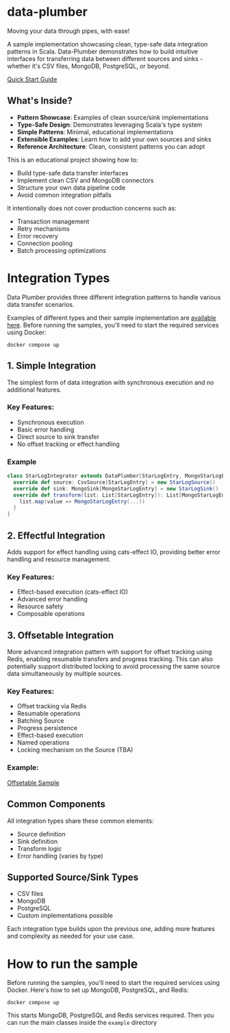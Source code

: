 # data-plumber
Moving your data through pipes, with ease!


A sample implementation showcasing clean, type-safe data integration patterns in Scala. Data-Plumber demonstrates how to build intuitive interfaces for transferring data between different sources and sinks - whether it's CSV files, MongoDB, PostgreSQL, or beyond.


[Quick Start Guide](src/main/scala/examples)

## What's Inside?

- **Pattern Showcase**: Examples of clean source/sink implementations
- **Type-Safe Design**: Demonstrates leveraging Scala's type system
- **Simple Patterns**: Minimal, educational implementations
- **Extensible Examples**: Learn how to add your own sources and sinks
- **Reference Architecture**: Clean, consistent patterns you can adopt

This is an educational project showing how to:
- Build type-safe data transfer interfaces
- Implement clean CSV and MongoDB connectors
- Structure your own data pipeline code
- Avoid common integration pitfalls


It intentionally does not cover production concerns such as:
- Transaction management
- Retry mechanisms
- Error recovery
- Connection pooling
- Batch processing optimizations


# Integration Types
Data Plumber provides three different integration patterns to handle various data transfer scenarios.

Examples of different types and their sample implementation are [available here](src/main/scala/examples).
Before running the samples, you'll need to start the required services using Docker:
```
docker compose up
```


## 1. Simple Integration

The simplest form of data integration with synchronous execution and no additional features.

### Key Features:
- Synchronous execution
- Basic error handling
- Direct source to sink transfer
- No offset tracking or effect handling

### Example
```scala
class StarLogIntegrator extends DataPlumber[StarLogEntry, MongoStarLogEntry] {
  override def source: CsvSource[StarLogEntry] = new StarLogSource()
  override def sink: MongoSink[MongoStarLogEntry] = new StarLogSink()
  override def transform(list: List[StarLogEntry]): List[MongoStarLogEntry] = {
    list.map(value => MongoStarLogEntry(...))
  }
}
```


## 2. Effectful Integration

Adds support for effect handling using cats-effect IO, providing better error handling and resource management.

### Key Features:
- Effect-based execution (cats-effect IO)
- Advanced error handling
- Resource safety
- Composable operations



## 3. Offsetable Integration

More advanced integration pattern with support for offset tracking using Redis, enabling resumable transfers and progress tracking. This can also potentially support distributed locking to avoid processing the same source data simultaneously by multiple sources.

### Key Features:
- Offset tracking via Redis
- Resumable operations
- Batching Source
- Progress persistence
- Effect-based execution
- Named operations
- Locking mechanism on the Source (TBA)

### Example:

[Offsetable Sample](src/main/scala/examples#offsetable-data-plumber-framework)


## Common Components

All integration types share these common elements:
- Source definition
- Sink definition
- Transform logic
- Error handling (varies by type)

## Supported Source/Sink Types
- CSV files
- MongoDB
- PostgreSQL
- Custom implementations possible

Each integration type builds upon the previous one, adding more features and complexity as needed for your use case.


# How to run the sample
Before running the samples, you'll need to start the required services using Docker. Here's how to set up MongoDB, PostgreSQL, and Redis:

```
docker compose up
```
This starts MongoDB, PostgreSQL and Redis services required. 
Then you can run the main classes inside the `example` directory
